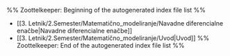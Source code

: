 %% Zoottelkeeper: Beginning of the autogenerated index file list  %%
-  [[3. Letnik/2.Semester/Matematično_modeliranje/Navadne diferencialne enačbe|Navadne diferencialne enačbe]]
-  [[3. Letnik/2.Semester/Matematično_modeliranje/Uvod|Uvod]]
%% Zoottelkeeper: End of the autogenerated index file list  %%
